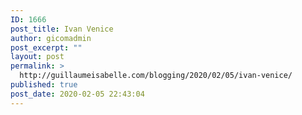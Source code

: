 ```yaml
---
ID: 1666
post_title: Ivan Venice
author: gicomadmin
post_excerpt: ""
layout: post
permalink: >
  http://guillaumeisabelle.com/blogging/2020/02/05/ivan-venice/
published: true
post_date: 2020-02-05 22:43:04
---
```

<!-- wp:image {"id":1668,"sizeSlug":"full"} --><figure class="wp-block-image size-full">

<img src="http://guillaumeisabelle.com/blogging/wp-content/uploads/sites/10/2020/02/ivan-venice.jpg" alt="" class="wp-image-1668" /></figure> <!-- /wp:image -->